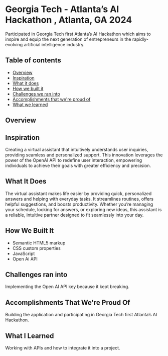 # Georgia Tech - Atlanta’s AI Hackathon , Atlanta, GA 2024 

Participated in Georgia Tech first Atlanta’s AI Hackathon which aims to inspire and equip the next generation of entrepreneurs in the rapidly-evolving artificial intelligence industry.

## Table of contents

- [Overview](#overview)
- [Inspiration](#inspiration)
- [What it does](#what-it-does)
- [How we built it](#how-we-built-it)
- [Challenges we ran into](#challenges-we-ran-into)
- [Accomplishments that we're proud of](#accomplishments-that-were-proud-of)
- [What we learned](#what-we-learned)
  <!-- - [Links](#links) -->

## Overview

## Inspiration 
Creating a virtual assistant that intuitively understands user inquiries, providing seamless and personalized support. This innovation leverages the power of the OpenAI API to redefine user interaction, empowering individuals to achieve their goals with greater efficiency and precision.


## What It Does
The virtual assistant makes life easier by providing quick, personalized answers and helping with everyday tasks. It streamlines routines, offers helpful suggestions, and boosts productivity. Whether you’re managing your schedule, looking for answers, or exploring new ideas, this assistant is a reliable, intuitive partner designed to fit seamlessly into your day.

## How We Built It

- Semantic HTML5 markup
- CSS custom properties
- JavaScript 
- Open Ai API



## Challenges ran into
Implementing the Open AI API key because it kept breaking. 


## Accomplishments That We're Proud Of
Building the application and participating in Georgia Tech first Atlanta’s AI Hackathon.

## What I Learned
Working with APIs and how to integrate it into a project.




